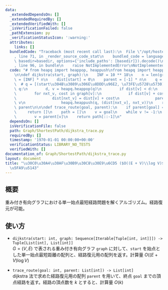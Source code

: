 ```yaml
---
data:
  _extendedDependsOn: []
  _extendedRequiredBy: []
  _extendedVerifiedWith: []
  _isVerificationFailed: false
  _pathExtension: py
  _verificationStatusIcon: ':warning:'
  attributes:
    links: []
  bundledCode: "Traceback (most recent call last):\n  File \"/opt/hostedtoolcache/Python/3.10.1/x64/lib/python3.10/site-packages/onlinejudge_verify/documentation/build.py\"\
    , line 71, in _render_source_code_stat\n    bundled_code = language.bundle(stat.path,\
    \ basedir=basedir, options={'include_paths': [basedir]}).decode()\n  File \"/opt/hostedtoolcache/Python/3.10.1/x64/lib/python3.10/site-packages/onlinejudge_verify/languages/python.py\"\
    , line 96, in bundle\n    raise NotImplementedError\nNotImplementedError\n"
  code: "# from heapq import heappop, heappush\nfrom heapq import heappop, heappush\n\
    \n\ndef dijkstra(start, graph):\n    INF = 10 ** 18\n    n = len(graph)\n    dist\
    \ = [INF] * n\n    dist[start] = 0\n    parent = [-1] * n\n    q = [(0, start)]\
    \  # q = [(start\u304B\u3089\u306E\u8DDD\u96E2, \u73FE\u5728\u5730)]\n    while\
    \ q:\n        d, v = heapq.heappop(q)\n        if dist[v] < d:\n            continue\n\
    \        for nxt_v, cost in graph[v]:\n            if dist[v] + cost < dist[nxt_v]:\n\
    \                dist[nxt_v] = dist[v] + cost\n                parent[nxt_v] =\
    \ v\n                heapq.heappush(q, (dist[nxt_v], nxt_v))\n    return dist,\
    \ parent\n\n\ndef trace_route(goal, parent):\n    if parent[goal] == -1:\n   \
    \     return []\n    path = []\n    v = goal\n    while v != -1:\n        path.append(v)\n\
    \        v = parent[v]\n    return path[::-1]\n"
  dependsOn: []
  isVerificationFile: false
  path: Graph/ShortestPath/dijkstra_trace.py
  requiredBy: []
  timestamp: '1970-01-01 00:00:00+00:00'
  verificationStatus: LIBRARY_NO_TESTS
  verifiedWith: []
documentation_of: Graph/ShortestPath/dijkstra_trace.py
layout: document
title: "\u30C0\u30A4\u30AF\u30B9\u30C8\u30E9\u6CD5 ($O((E + V)\\log V)$) + \u7D4C\u8DEF\
  \u5FA9\u5143"
---
```


## 概要
重み付き有向グラフにおける単一始点最短経路問題を解くアルゴリズム。経路復元が可能。

## 使い方
- `dijkstra(start: int, graph: Sequence[Iterable[Tuple[int, int]]]) -> Tuple[List[int], List[int]]`  
$G = (V, E)$ で表される重み付き有向グラフ `graph` に対して、`start` を始点とした単一始点最短距離の配列と、経路復元用の配列を返す。計算量 $O((E + V)\log V)$

- `trace_route(goal: int, parent: List[int]) -> List[int]`  
dijkstra 法で求めた経路復元用の配列 `parent` を用いて、終点 `goal` までの頂点経路を返す。経路の頂点数を $k$ とすると、計算量 $O(k)$